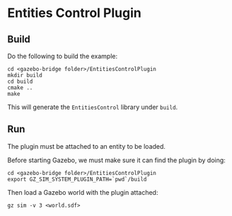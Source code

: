 # Entities Control Plugin


## Build

Do the following to build the example:

~~~
cd <gazebo-bridge folder>/EntitiesControlPlugin
mkdir build
cd build
cmake ..
make
~~~

This will generate the `EntitiesControl` library under `build`.

## Run

The plugin must be attached to an entity to be loaded.

Before starting Gazebo, we must make sure it can find the plugin by doing:

~~~
cd <gazebo-bridge folder>/EntitiesControlPlugin
export GZ_SIM_SYSTEM_PLUGIN_PATH=`pwd`/build
~~~

Then load a Gazebo world with the plugin attached:

~~~
gz sim -v 3 <world.sdf>
~~~